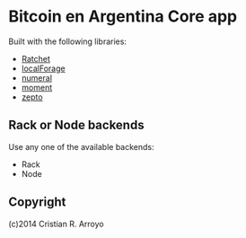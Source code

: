 # Bitcoin en Argentina Core app

Built with the following libraries:

* [Ratchet][rtch]
* [localForage][fora]
* [numeral][nume]
* [moment][mome]
* [zepto][zpto]

## Rack or Node backends

Use any one of the available backends:

* Rack
* Node

## Copyright

(c)2014 Cristian R. Arroyo

[rtch]: http://goratchet.com
[fora]: http://mozilla.github.io/localForage/
[nume]: http://numeraljs.com
[mome]: http://momentjs.com/
[zpto]: http://zeptojs.com/
